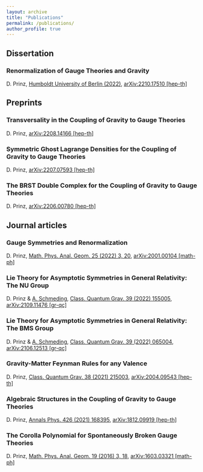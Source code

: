 ```yaml
---
layout: archive
title: "Publications"
permalink: /publications/
author_profile: true
---
```




## Dissertation

### Renormalization of Gauge Theories and Gravity
D. Prinz, [Humboldt University of Berlin (2022)](https://edoc.hu-berlin.de/18452/26190), [arXiv:2210.17510 [hep-th]](https://arxiv.org/abs/2210.17510)


## Preprints

### Transversality in the Coupling of Gravity to Gauge Theories
D. Prinz, [arXiv:2208.14166 [hep-th]](https://arxiv.org/abs/2208.14166)

### Symmetric Ghost Lagrange Densities for the Coupling of Gravity to Gauge Theories
D. Prinz, [arXiv:2207.07593 [hep-th]](https://arxiv.org/abs/2207.07593)

### The BRST Double Complex for the Coupling of Gravity to Gauge Theories
D. Prinz, [arXiv:2206.00780 [hep-th]](https://arxiv.org/abs/2206.00780)


## Journal articles

### Gauge Symmetries and Renormalization
D. Prinz, [Math. Phys. Anal. Geom. 25 (2022) 3, 20](https://link.springer.com/article/10.1007/s11040-022-09423-8), [arXiv:2001.00104 [math-ph]](https://arxiv.org/abs/2001.00104)

### Lie Theory for Asymptotic Symmetries in General Relativity: The NU Group
D. Prinz & [A. Schmeding](https://www.nord.no/en/employees/alexander-schmeding), [Class. Quantum Grav. 39 (2022) 155005](https://iopscience.iop.org/article/10.1088/1361-6382/ac776c), [arXiv:2109.11476 [gr-qc]](https://arxiv.org/abs/2109.11476)

### Lie Theory for Asymptotic Symmetries in General Relativity: The BMS Group
D. Prinz & [A. Schmeding](https://www.nord.no/en/employees/alexander-schmeding), [Class. Quantum Grav. 39 (2022) 065004](https://iopscience.iop.org/article/10.1088/1361-6382/ac4ae2), [arXiv:2106.12513 [gr-qc]](https://arxiv.org/abs/2106.12513)

### Gravity-Matter Feynman Rules for any Valence
D. Prinz, [Class. Quantum Grav. 38 (2021) 215003](https://iopscience.iop.org/article/10.1088/1361-6382/ac1cc9), [arXiv:2004.09543 [hep-th]](https://arxiv.org/abs/2004.09543)

### Algebraic Structures in the Coupling of Gravity to Gauge Theories
D. Prinz, [Annals Phys. 426 (2021) 168395](https://www.sciencedirect.com/science/article/abs/pii/S0003491621000014), [arXiv:1812.09919 [hep-th]](https://arxiv.org/abs/1812.09919)

### The Corolla Polynomial for Spontaneously Broken Gauge Theories
D. Prinz, [Math. Phys. Anal. Geom. 19 (2016) 3, 18](https://link.springer.com/article/10.1007/s11040-016-9222-0), [arXiv:1603.03321 [math-ph]](https://arxiv.org/abs/1603.03321)
